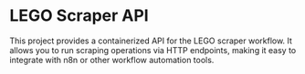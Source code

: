 # LEGO Scraper API

This project provides a containerized API for the LEGO scraper workflow. It allows you to run scraping operations via HTTP endpoints, making it easy to integrate with n8n or other workflow automation tools.